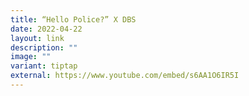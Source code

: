 ```yaml
---
title: “Hello Police?” X DBS
date: 2022-04-22
layout: link
description: ""
image: ""
variant: tiptap
external: https://www.youtube.com/embed/s6AA1O6IR5I
---
```

